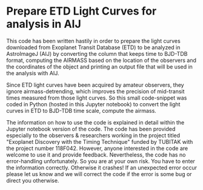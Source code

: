 # Prepare ETD Light Curves for analysis in AIJ
This code has been written hastily in order to prepare the light curves downloaded from Exoplanet Transit Database (ETD) to be analyzed in AstroImageJ (AIJ) by converting the column that keeps time to BJD-TDB format, computing the AIRMASS based on the location of the observers and the coordinates of the object and printing an output file that will be used in the analysis with AIJ.

Since ETD light curves have been acquired by amateur observers, they ignore airmass-detrending, which improves the precision of mid-transit times measured from those light curves. So this small code-snippet was coded in Python (hosted in this Jupyter notebook) to convert the light curves in ETD to BJD-TDB time scale, compute the airmass.

The information on how to use the code is explained in detail within the Jupyter notebook version of the code. The code has been provided especially to the observers & researchers working in the project titled "Exoplanet Discovery with the Timing Technique" funded by TUBITAK with the project number 118F042. However, anyone interested in the code are welcome to use it and provide feedback. Nevertheless, the code has no error-handling unfortunately. So you are at your own risk. You have to enter the information correctly. Otherwise it crashes! If an unexpected error occur please let us know and we will correct the code if the error is some bug or direct you otherwise.
